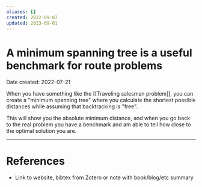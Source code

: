 ```yaml
---
aliases: []
created: 2022-09-07
updated: 2023-09-01
---
```


# A minimum spanning tree is a useful benchmark for route problems
Date created: 2022-07-21

When you have something like the [[Traveling salesman problem]], you can create a "minimum spanning tree" where you calculate the shortest possible distances while assuming that backtracking is "free".

This will show you the absolute minimum distance, and when you go back to the real problem you have a benchmark and am able to tell how close to the optimal solution you are.

---
# References
* Link to website, bibtex from Zotero or note with book/blog/etc summary